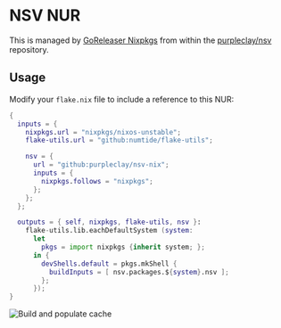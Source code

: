 # NSV NUR

This is managed by [GoReleaser Nixpkgs](https://goreleaser.com/customization/nix/) from within the [purpleclay/nsv](https://github.com/purpleclay/nsv/blob/main/.goreleaser.yaml) repository.

## Usage

Modify your `flake.nix` file to include a reference to this NUR:

```nix
{
  inputs = {
    nixpkgs.url = "nixpkgs/nixos-unstable";
    flake-utils.url = "github:numtide/flake-utils";

    nsv = {
      url = "github:purpleclay/nsv-nix";
      inputs = {
        nixpkgs.follows = "nixpkgs";
      };
    };
  };

  outputs = { self, nixpkgs, flake-utils, nsv }:
    flake-utils.lib.eachDefaultSystem (system:
      let
        pkgs = import nixpkgs {inherit system; };
      in {
        devShells.default = pkgs.mkShell {
          buildInputs = [ nsv.packages.${system}.nsv ];
        };
      });
}
```

![Build and populate cache](https://github.com/purpleclay/nsv-nix/workflows/Build%20and%20populate%20cache/badge.svg)
